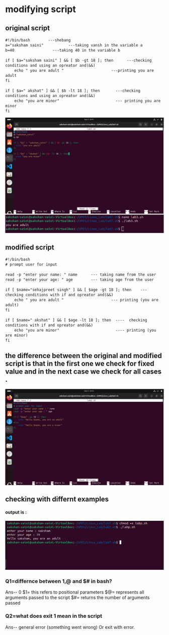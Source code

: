 # modifying script

## original script

```
#!/bin/bash        ---shebang
a="saksham saini"           ---taking vansh in the variable a
b=40                 ---taking 40 in the variable b

if [ $a="saksham saini" ] && [ $b -gt 18 ]; then      ---checking conditions and using an opreator and(&&)
    echo " you are adult "                     ---printing you are adult
fi

if [ $a=" akshat" ] && [ $b -lt 18 ]; then       ---checking conditions and using an opreator and(&&)
    echo "you are minor"                         --- printing you are minor
fi

```
![Image](./images/rh.png)
![Image](./images/po.png)

##  modified script

```
#!/bin/bash 
# prompt user for input

read -p "enter your name: " name      --- taking name from the user
read -p "enter your age: " age        --- taking age from the user

if [ $name="sehajpreet singh" ] && [ $age -gt 18 ]; then    --- checking conditions with if and opreator and(&&)     
    echo " you are adult "                     --- printing (you are adult)
fi

if [ $name=" akshat" ] && [ $age -lt 18 ]; then  ----  checking conditions with if and opreator and(&&)      
    echo "you are minor"                         ---- printing (you are minor)
fi
```
## the difference between the original and modified script is that in the first one we check for fixed value and in the next case we check for all cases .

![Image](./images/we.png)

## checking with differnt examples
#### output is :
![Image](./images/is.png)

### Q1=differnce between $1,$@ and $# in bash?

Ans-- 0 $1= this refers to positional parameters
         $@= represents all arguments passed to the script
         $#= returns the number of arguments passed

### Q2=what does exit 1 mean in the script
    
Ans-- general error (something went wrong) Or exit with error.